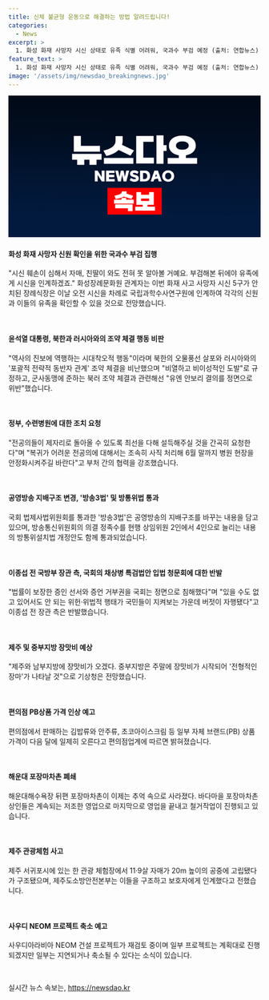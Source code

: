 ```yaml
---
title: 신체 불균형 운동으로 해결하는 방법 알려드립니다!
categories:
  - News
excerpt: >
  1. 화성 화재 사망자 시신 상태로 유족 식별 어려워, 국과수 부검 예정 (출처: 연합뉴스) 2. 윤석열 대통령, 北 오물풍선 살포와 러시아 조약에 비판 (출처: 연합뉴스) 3. 정부, 수련병원에 전공의 복귀 요청 및 비복귀자 사직 처리 (출처: 연합뉴스) 4. 방송3법·방통위법, 법사위 통과…野 강행처리에 與 반발 (출처: 연합뉴스) 5. 이종섭측 위헌·위법적 특검 청문회…자체가 직권남용 범죄 (출처: 연합뉴스) 6. 제주에 장맛비 예상, 주말 중부도 장마 시작 (출처: 연합뉴스) 7. 편의점 PB상품 가격 인상…삼각김밥부터 안주류까지 (출처: 연합뉴스) 8. 추억 속으로…해운대 해수욕장 뒤편 포장마차촌 철거 완료 (출처: 연합뉴스) 9. 제주 관광 체험 중 11·9살 자매, 20m 높이 공중에서 구조 (출처: 연합뉴스) 10. 사우디 네옴신도시 프로젝트 결국 축소 예상 (출처: 연합뉴스)
feature_text: >
  1. 화성 화재 사망자 시신 상태로 유족 식별 어려워, 국과수 부검 예정 (출처: 연합뉴스) 2. 윤석열 대통령, 北 오물풍선 살포와 러시아 조약에 비판 (출처: 연합뉴스) 3. 정부, 수련병원에 전공의 복귀 요청 및 비복귀자 사직 처리 (출처: 연합뉴스) 4. 방송3법·방통위법, 법사위 통과…野 강행처리에 與 반발 (출처: 연합뉴스) 5. 이종섭측 위헌·위법적 특검 청문회…자체가 직권남용 범죄 (출처: 연합뉴스) 6. 제주에 장맛비 예상, 주말 중부도 장마 시작 (출처: 연합뉴스) 7. 편의점 PB상품 가격 인상…삼각김밥부터 안주류까지 (출처: 연합뉴스) 8. 추억 속으로…해운대 해수욕장 뒤편 포장마차촌 철거 완료 (출처: 연합뉴스) 9. 제주 관광 체험 중 11·9살 자매, 20m 높이 공중에서 구조 (출처: 연합뉴스) 10. 사우디 네옴신도시 프로젝트 결국 축소 예상 (출처: 연합뉴스)
image: '/assets/img/newsdao_breakingnews.jpg'
---
```


<p><img src="/assets/img/newsdao_breakingnews.jpg" alt="pcversion 속보" /></p>

<h4>화성 화재 사망자 신원 확인을 위한 국과수 부검 집행</h4>

<p data-ke-size="size16">"시신 훼손이 심해서 자매, 친딸이 와도 전혀 못 알아볼 거예요. 부검해본 뒤에야 유족에게 시신을 인계하겠죠." 화성장례문화원 관계자는 이번 화재 사고 사망자 시신 5구가 안치된 장례식장은 이날 오전 시신을 차례로 국립과학수사연구원에 인계하여 각각의 신원과 이들의 유족을 확인할 수 있을 것으로 전망했습니다.</p>

<p><br></p>

<h4>윤석열 대통령, 북한과 러시아와의 조약 체결 행동 비판</h4>

<p data-ke-size="size16">"역사의 진보에 역행하는 시대착오적 행동"이라며 북한의 오물풍선 살포와 러시아와의 '포괄적 전략적 동반자 관계' 조약 체결을 비난했으며 "비열하고 비이성적인 도발"로 규정하고, 군사동맹에 준하는 북러 조약 체결과 관련해선 "유엔 안보리 결의를 정면으로 위반"했습니다.</p>

<p><br></p>

<h4>정부, 수련병원에 대한 조치 요청</h4>

<p data-ke-size="size16">"전공의들이 제자리로 돌아올 수 있도록 최선을 다해 설득해주실 것을 간곡히 요청한다"며 "복귀가 어려운 전공의에 대해서는 조속히 사직 처리해 6월 말까지 병원 현장을 안정화시켜주길 바란다"고 부처 간의 협력을 강조했습니다.</p>

<p><br></p>

<h4>공영방송 지배구조 변경, '방송3법' 및 방통위법 통과</h4>

<p data-ke-size="size16">국회 법제사법위원회를 통과한 '방송3법'은 공영방송의 지배구조를 바꾸는 내용을 담고 있으며, 방송통신위원회의 의결 정족수를 현행 상임위원 2인에서 4인으로 늘리는 내용의 방통위설치법 개정안도 함께 통과되었습니다.</p>

<p><br></p>

<h4>이종섭 전 국방부 장관 측, 국회의 채상병 특검법안 입법 청문회에 대한 반발</h4>

<p data-ke-size="size16">"법률이 보장한 증인 선서와 증언 거부권을 국회는 정면으로 침해했다"며 "있을 수도 없고 있어서도 안 되는 위헌·위법적 행태가 국민들이 지켜보는 가운데 버젓이 자행됐다"고 이종섭 전 장관 측은 반발했습니다.</p>

<p><br></p>

<h4>제주 및 중부지방 장맛비 예상</h4>

<p data-ke-size="size16">"제주와 남부지방에 장맛비가 오겠다. 중부지방은 주말에 장맛비가 시작되어 '전형적인 장마'가 나타날 것"으로 기상청은 전망했습니다.</p>

<p><br></p>

<h4>편의점 PB상품 가격 인상 예고</h4>

<p data-ke-size="size16">편의점에서 판매하는 김밥류와 안주류, 초코아이스크림 등 일부 자체 브랜드(PB) 상품 가격이 다음 달에 일제히 오른다고 편의점업계에 따르면 밝혀졌습니다.</p>

<p><br></p>

<h4>해운대 포장마차촌 폐쇄</h4>

<p data-ke-size="size16">해운대해수욕장 뒤편 포장마차촌이 이제는 추억 속으로 사라졌다. 바다마을 포장마차촌 상인들은 계속되는 저조한 영업으로 마지막으로 영업을 끝내고 철거작업이 진행되고 있습니다.</p>

<p><br></p>

<h4>제주 관광체험 사고</h4>

<p data-ke-size="size16">제주 서귀포시에 있는 한 관광 체험장에서 11·9살 자매가 20m 높이의 공중에 고립됐다가 구조됐으며, 제주도소방안전본부는 이들을 구조하고 보호자에게 인계했다고 전했습니다.</p>

<p><br></p>

<h4>사우디 NEOM 프로젝트 축소 예고</h4>

<p data-ke-size="size16">사우디아라비아 NEOM 건설 프로젝트가 재검토 중이며 일부 프로젝트는 계획대로 진행되겠지만 일부는 지연되거나 축소될 수 있다는 소식이 있습니다.</p>

<p><br></p>
실시간 뉴스 속보는, <a href="https://newsdao.kr" rel="dofollow">https://newsdao.kr</a>


